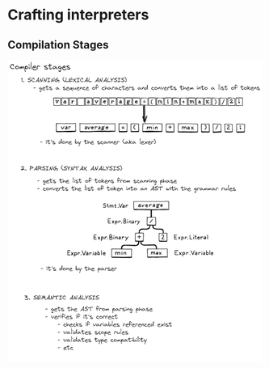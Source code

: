 # Crafting interpreters


## Compilation Stages
![Compilation stages frontend](compilation_stages_frontend.png)